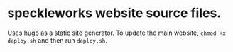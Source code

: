 # speckleworks website source files.

Uses [hugo](https://gohugo.io/) as a static site generator. To update the main website, `chmod +x deploy.sh` and then run `deploy.sh`. 
